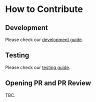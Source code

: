 # How to Contribute

## Development

Please check our [development guide](./development-guide.md).

## Testing

Please check our [testing guide](./testing-guide.md).

## Opening PR and PR Review

TBC.